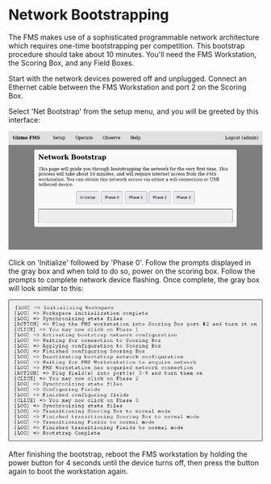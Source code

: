 # Network Bootstrapping

The FMS makes use of a sophisticated programmable network architecture
which requires one-time bootstrapping per competition.  This bootstrap
procedure should take about 10 minutes.  You'll need the FMS
Workstation, the Scoring Box, and any Field Boxes.

Start with the network devices powered off and unplugged.  Connect an
Ethernet cable between the FMS Workstation and port 2 on the Scoring
Box.

Select 'Net Bootstrap' from the setup menu, and you will be greeted by
this interface:

![net bootstrap](../../img/fms_gfx_net_bootstrap_start.png)

Click on 'Initialize' followed by 'Phase 0'.  Follow the prompts
displayed in the gray box and when told to do so, power on the scoring
box.  Follow the prompts to complete network device flashing.  Once
complete, the gray box will look similar to this:

![net bootstrap complete](../../img/fms_gfx_net_bootstrap_end.png)

After finishing the bootstrap, reboot the FMS workstation by holding
the power button for 4 seconds until the device turns off, then press
the button again to boot the workstation again.
